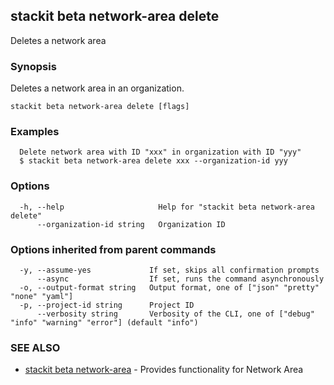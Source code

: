 ## stackit beta network-area delete

Deletes a network area

### Synopsis

Deletes a network area in an organization.

```
stackit beta network-area delete [flags]
```

### Examples

```
  Delete network area with ID "xxx" in organization with ID "yyy"
  $ stackit beta network-area delete xxx --organization-id yyy
```

### Options

```
  -h, --help                     Help for "stackit beta network-area delete"
      --organization-id string   Organization ID
```

### Options inherited from parent commands

```
  -y, --assume-yes             If set, skips all confirmation prompts
      --async                  If set, runs the command asynchronously
  -o, --output-format string   Output format, one of ["json" "pretty" "none" "yaml"]
  -p, --project-id string      Project ID
      --verbosity string       Verbosity of the CLI, one of ["debug" "info" "warning" "error"] (default "info")
```

### SEE ALSO

* [stackit beta network-area](./stackit_beta_network-area.md)	 - Provides functionality for Network Area

